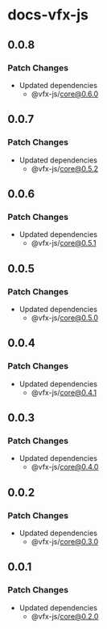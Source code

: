 # docs-vfx-js

## 0.0.8

### Patch Changes

-   Updated dependencies
    -   @vfx-js/core@0.6.0

## 0.0.7

### Patch Changes

-   Updated dependencies
    -   @vfx-js/core@0.5.2

## 0.0.6

### Patch Changes

-   Updated dependencies
    -   @vfx-js/core@0.5.1

## 0.0.5

### Patch Changes

-   Updated dependencies
    -   @vfx-js/core@0.5.0

## 0.0.4

### Patch Changes

-   Updated dependencies
    -   @vfx-js/core@0.4.1

## 0.0.3

### Patch Changes

-   Updated dependencies
    -   @vfx-js/core@0.4.0

## 0.0.2

### Patch Changes

-   Updated dependencies
    -   @vfx-js/core@0.3.0

## 0.0.1

### Patch Changes

-   Updated dependencies
    -   @vfx-js/core@0.2.0
